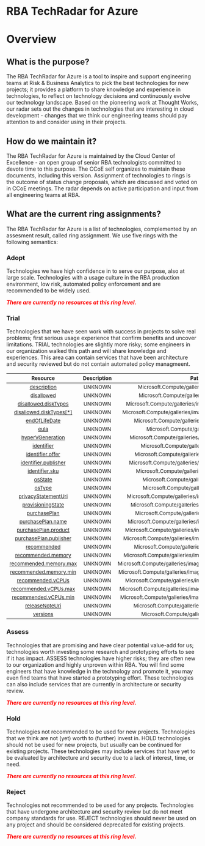 
RBA TechRadar for Azure
=======================

# Overview

## What is the purpose?


The RBA TechRadar for Azure is a tool to inspire and support engineering teams at Risk & Business Analytics to pick the best technologies for new projects; it provides a platform to share knowledge and experience in technologies, to reflect on technology decisions and continuously evolve our technology landscape.  Based on the pioneering work at Thought Works, our radar sets out the changes in technologies that are interesting in cloud development - changes that we think our engineering teams should pay attention to and consider using in their projects.
## How do we maintain it?


The RBA TechRadar for Azure is maintained by the Cloud Center of Excellence - an open group of senior RBA technologists committed to devote time to this purpose.  The CCoE self organizes to maintain these documents, including this version.  Assignment of technologies to rings is the outcome of status change proposals, which are discussed and voted on in CCoE meetings.  The radar depends on active participation and input from all engineering teams at RBA.
## What are the current ring assignments?


The RBA TechRadar for Azure is a list of technologies, complemented by an assesment result, called ring assignment.  We use five rings with the following semantics:
### Adopt


Technologies we have high confidence in to serve our purpose, also at large scale.  Technologies with a usage culture in the RBA production environment, low risk, automated policy enforcement and are recommended to be widely used.  
  
***<font color="red"> There are currently no resources at this ring level. </font>***
### Trial


Technologies that we have seen work with success in projects to solve real problems;  first serious usage experience that confirm benefits and uncover limitations.  TRIAL technologies are slightly more risky; some engineers in our organization walked this path and will share knowledge and experiences.  This area can contain services that have been architecture and security reviewed but do not contain automated policy managmeent.  

|<sub>Resource</sub>|<sub>Description</sub>|<sub>Path</sub>|<sub>Status</sub>|
| :---: | :---: | :---: | :---: |
|<sub>[description](https://github.com/openrba/python-azure-techradar/tree/master/Microsoft.Compute/galleries/images/description)</sub>|<sub>UNKNOWN</sub>|<sub>Microsoft.Compute/galleries/images/description</sub>|<sub>TRIAL</sub>|
|<sub>[disallowed](https://github.com/openrba/python-azure-techradar/tree/master/Microsoft.Compute/galleries/images/disallowed)</sub>|<sub>UNKNOWN</sub>|<sub>Microsoft.Compute/galleries/images/disallowed</sub>|<sub>TRIAL</sub>|
|<sub>[disallowed.diskTypes](https://github.com/openrba/python-azure-techradar/tree/master/Microsoft.Compute/galleries/images/disallowed.diskTypes)</sub>|<sub>UNKNOWN</sub>|<sub>Microsoft.Compute/galleries/images/disallowed.diskTypes</sub>|<sub>TRIAL</sub>|
|<sub>[disallowed.diskTypes[*]](https://github.com/openrba/python-azure-techradar/tree/master/Microsoft.Compute/galleries/images/disallowed.diskTypes[*])</sub>|<sub>UNKNOWN</sub>|<sub>Microsoft.Compute/galleries/images/disallowed.diskTypes[*]</sub>|<sub>TRIAL</sub>|
|<sub>[endOfLifeDate](https://github.com/openrba/python-azure-techradar/tree/master/Microsoft.Compute/galleries/images/endOfLifeDate)</sub>|<sub>UNKNOWN</sub>|<sub>Microsoft.Compute/galleries/images/endOfLifeDate</sub>|<sub>TRIAL</sub>|
|<sub>[eula](https://github.com/openrba/python-azure-techradar/tree/master/Microsoft.Compute/galleries/images/eula)</sub>|<sub>UNKNOWN</sub>|<sub>Microsoft.Compute/galleries/images/eula</sub>|<sub>TRIAL</sub>|
|<sub>[hyperVGeneration](https://github.com/openrba/python-azure-techradar/tree/master/Microsoft.Compute/galleries/images/hyperVGeneration)</sub>|<sub>UNKNOWN</sub>|<sub>Microsoft.Compute/galleries/images/hyperVGeneration</sub>|<sub>TRIAL</sub>|
|<sub>[identifier](https://github.com/openrba/python-azure-techradar/tree/master/Microsoft.Compute/galleries/images/identifier)</sub>|<sub>UNKNOWN</sub>|<sub>Microsoft.Compute/galleries/images/identifier</sub>|<sub>TRIAL</sub>|
|<sub>[identifier.offer](https://github.com/openrba/python-azure-techradar/tree/master/Microsoft.Compute/galleries/images/identifier.offer)</sub>|<sub>UNKNOWN</sub>|<sub>Microsoft.Compute/galleries/images/identifier.offer</sub>|<sub>TRIAL</sub>|
|<sub>[identifier.publisher](https://github.com/openrba/python-azure-techradar/tree/master/Microsoft.Compute/galleries/images/identifier.publisher)</sub>|<sub>UNKNOWN</sub>|<sub>Microsoft.Compute/galleries/images/identifier.publisher</sub>|<sub>TRIAL</sub>|
|<sub>[identifier.sku](https://github.com/openrba/python-azure-techradar/tree/master/Microsoft.Compute/galleries/images/identifier.sku)</sub>|<sub>UNKNOWN</sub>|<sub>Microsoft.Compute/galleries/images/identifier.sku</sub>|<sub>TRIAL</sub>|
|<sub>[osState](https://github.com/openrba/python-azure-techradar/tree/master/Microsoft.Compute/galleries/images/osState)</sub>|<sub>UNKNOWN</sub>|<sub>Microsoft.Compute/galleries/images/osState</sub>|<sub>TRIAL</sub>|
|<sub>[osType](https://github.com/openrba/python-azure-techradar/tree/master/Microsoft.Compute/galleries/images/osType)</sub>|<sub>UNKNOWN</sub>|<sub>Microsoft.Compute/galleries/images/osType</sub>|<sub>TRIAL</sub>|
|<sub>[privacyStatementUri](https://github.com/openrba/python-azure-techradar/tree/master/Microsoft.Compute/galleries/images/privacyStatementUri)</sub>|<sub>UNKNOWN</sub>|<sub>Microsoft.Compute/galleries/images/privacyStatementUri</sub>|<sub>TRIAL</sub>|
|<sub>[provisioningState](https://github.com/openrba/python-azure-techradar/tree/master/Microsoft.Compute/galleries/images/provisioningState)</sub>|<sub>UNKNOWN</sub>|<sub>Microsoft.Compute/galleries/images/provisioningState</sub>|<sub>TRIAL</sub>|
|<sub>[purchasePlan](https://github.com/openrba/python-azure-techradar/tree/master/Microsoft.Compute/galleries/images/purchasePlan)</sub>|<sub>UNKNOWN</sub>|<sub>Microsoft.Compute/galleries/images/purchasePlan</sub>|<sub>TRIAL</sub>|
|<sub>[purchasePlan.name](https://github.com/openrba/python-azure-techradar/tree/master/Microsoft.Compute/galleries/images/purchasePlan.name)</sub>|<sub>UNKNOWN</sub>|<sub>Microsoft.Compute/galleries/images/purchasePlan.name</sub>|<sub>TRIAL</sub>|
|<sub>[purchasePlan.product](https://github.com/openrba/python-azure-techradar/tree/master/Microsoft.Compute/galleries/images/purchasePlan.product)</sub>|<sub>UNKNOWN</sub>|<sub>Microsoft.Compute/galleries/images/purchasePlan.product</sub>|<sub>TRIAL</sub>|
|<sub>[purchasePlan.publisher](https://github.com/openrba/python-azure-techradar/tree/master/Microsoft.Compute/galleries/images/purchasePlan.publisher)</sub>|<sub>UNKNOWN</sub>|<sub>Microsoft.Compute/galleries/images/purchasePlan.publisher</sub>|<sub>TRIAL</sub>|
|<sub>[recommended](https://github.com/openrba/python-azure-techradar/tree/master/Microsoft.Compute/galleries/images/recommended)</sub>|<sub>UNKNOWN</sub>|<sub>Microsoft.Compute/galleries/images/recommended</sub>|<sub>TRIAL</sub>|
|<sub>[recommended.memory](https://github.com/openrba/python-azure-techradar/tree/master/Microsoft.Compute/galleries/images/recommended.memory)</sub>|<sub>UNKNOWN</sub>|<sub>Microsoft.Compute/galleries/images/recommended.memory</sub>|<sub>TRIAL</sub>|
|<sub>[recommended.memory.max](https://github.com/openrba/python-azure-techradar/tree/master/Microsoft.Compute/galleries/images/recommended.memory.max)</sub>|<sub>UNKNOWN</sub>|<sub>Microsoft.Compute/galleries/images/recommended.memory.max</sub>|<sub>TRIAL</sub>|
|<sub>[recommended.memory.min](https://github.com/openrba/python-azure-techradar/tree/master/Microsoft.Compute/galleries/images/recommended.memory.min)</sub>|<sub>UNKNOWN</sub>|<sub>Microsoft.Compute/galleries/images/recommended.memory.min</sub>|<sub>TRIAL</sub>|
|<sub>[recommended.vCPUs](https://github.com/openrba/python-azure-techradar/tree/master/Microsoft.Compute/galleries/images/recommended.vCPUs)</sub>|<sub>UNKNOWN</sub>|<sub>Microsoft.Compute/galleries/images/recommended.vCPUs</sub>|<sub>TRIAL</sub>|
|<sub>[recommended.vCPUs.max](https://github.com/openrba/python-azure-techradar/tree/master/Microsoft.Compute/galleries/images/recommended.vCPUs.max)</sub>|<sub>UNKNOWN</sub>|<sub>Microsoft.Compute/galleries/images/recommended.vCPUs.max</sub>|<sub>TRIAL</sub>|
|<sub>[recommended.vCPUs.min](https://github.com/openrba/python-azure-techradar/tree/master/Microsoft.Compute/galleries/images/recommended.vCPUs.min)</sub>|<sub>UNKNOWN</sub>|<sub>Microsoft.Compute/galleries/images/recommended.vCPUs.min</sub>|<sub>TRIAL</sub>|
|<sub>[releaseNoteUri](https://github.com/openrba/python-azure-techradar/tree/master/Microsoft.Compute/galleries/images/releaseNoteUri)</sub>|<sub>UNKNOWN</sub>|<sub>Microsoft.Compute/galleries/images/releaseNoteUri</sub>|<sub>TRIAL</sub>|
|<sub>[versions](https://github.com/openrba/python-azure-techradar/tree/master/Microsoft.Compute/galleries/images/versions)</sub>|<sub>UNKNOWN</sub>|<sub>Microsoft.Compute/galleries/images/versions</sub>|<sub>TRIAL</sub>|

### Assess


Technologies that are promising and have clear potential value-add for us; technologies worth investing some research and prototyping efforts to see if it has impact.  ASSESS technologies have higher risks;  they are often new to our organization and highly unproven within RBA.  You will find some engineers that have knowledge in the technology and promote it, you may even find teams that have started a prototyping effort.  These technologies can also include services that are currently in architecture or security review.  
  
***<font color="red"> There are currently no resources at this ring level. </font>***
### Hold


Technologies not recommended to be used for new projects. Technologies that we think are not (yet) worth to (further) invest in.  HOLD technologies should not be used for new projects, but usually can be continued for existing projects.  These technologies may include services that have yet to be evaluated by architecture and security due to a lack of interest, time, or need.  
  
***<font color="red"> There are currently no resources at this ring level. </font>***
### Reject


Technologies not recommended to be used for any projects. Technologies that have undergone architecture and security review but do not meet company standards for use.  REJECT technologies should never be used on any project and should be considered deprecated for existing projects.  
  
***<font color="red"> There are currently no resources at this ring level. </font>***